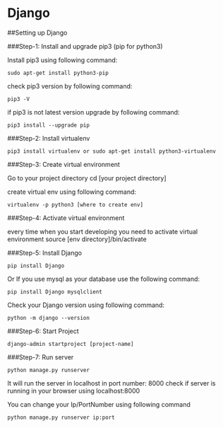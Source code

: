# Django

##Setting up Django 

###Step-1: Install and upgrade pip3 (pip for python3)

Install pip3 using following command:

	sudo apt-get install python3-pip
	
check pip3 version by following command:

	pip3 -V 

if pip3 is not latest version upgrade by following command:

	pip3 install --upgrade pip 

###Step-2: Install virtualenv
	
	pip3 install virtualenv or sudo apt-get install python3-virtualenv

###Step-3: Create virtual environment

Go to your project directory
	cd [your project directory]

create virtual env using following command:

	virtualenv -p python3 [where to create env]

###Step-4: Activate virtual environment

every time when you start developing you need to activate virtual environment 
	source [env directory]/bin/activate

###Step-5: Install Django

	pip install Django

Or If you use mysql as your database use the following command:

	pip install Django mysqlclient

Check your Django version using following command:  
	
	python -m django --version

###Step-6: Start Project

	django-admin startproject [project-name]

###Step-7: Run server

	python manage.py runserver

It will run the server in localhost in port number: 8000
check if server is running in your browser using
	localhost:8000
 
You can change your Ip/PortNumber using following command
	
	python manage.py runserver ip:port

